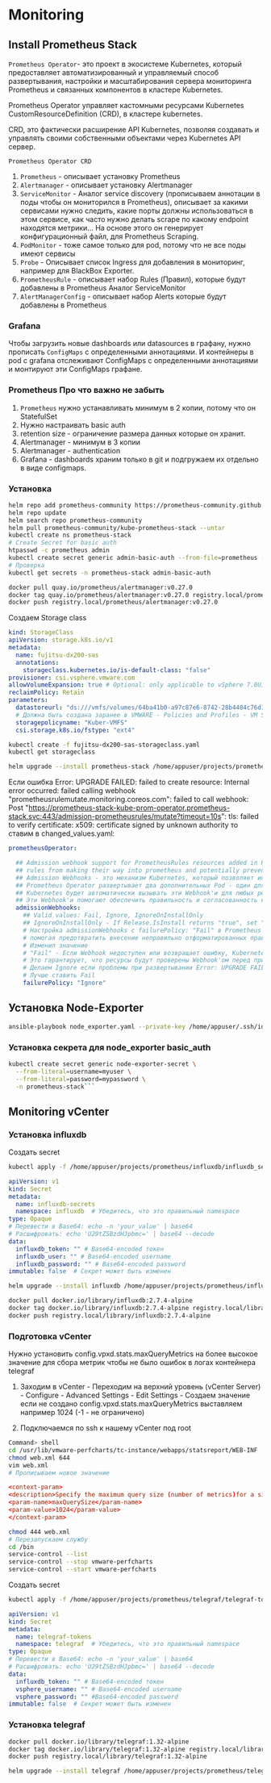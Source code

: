 # Monitoring

## Install Prometheus Stack

`Prometheus Operator`- это проект в экосистеме Kubernetes, который предоставляет автоматизированный и управляемый способ развертывания, настройки и масштабирования сервера мониторинга Prometheus и связанных компонентов в кластере Kubernetes.

Prometheus Operator управляет кастомными ресурсами Kubernetes CustomResourceDefinition (CRD), в кластере kubernetes.

CRD, это фактически расширение API Kubernetes, позволяя создавать и управлять своими собственными объектами через Kubernetes API сервер.

`Prometheus Operator CRD`

1. `Prometheus` - описывает установку Prometheus
2. `Alertmanager` - описывает установку Alertmanager
3. `ServiceMonitor` - Аналог service discovery (прописываем аннотации в поды чтобы он мониторился в Prometheus), описывает за какими сервисами нужно следить, какие порты должны использоваться в этом сервисе, как часто нужно делать scrape по какому endpoint находятся метрики... На основе этого он генерирует конфигурационный файл, для Prometheus Scraping.
4. `PodMonitor` - тоже самое только для pod, потому что не все поды имеют сервисы
5. `Probe` - Описывает список Ingress для добавления в мониторинг, например для BlackBox Exporter.
6. `PrometheusRule` - описывает набор Rules (Правил), которые будут добавлены в Prometheus Аналог ServiceMonitor
7. `AlertManagerConfig` - описывает набор Alerts которые будут добавлены в Prometheus

### Grafana

Чтобы загрузить новые dashboards или datasources в графану, нужно прописать `ConfigMaps` с определенными аннотациями. И контейнеры в pod с grafana отслеживают ConfigMaps с определенными аннотациями и монтируют эти ConfigMaps графане.

### Prometheus Про что важно не забыть

1. `Prometheus` нужно устанавливать минимум в 2 копии, потому что он StatefulSet
2. Нужно настраивать basic auth
3. retention size - ограничение размера данных которые он хранит.
4. Alertmanager - минимум в 3 копии
5. Alertmanager - authentication
6. Grafana - dashboards храним только в git и подгружаем их отдельно в виде configmaps.

### Установка

```bash
helm repo add prometheus-community https://prometheus-community.github.io/helm-charts
helm repo update
helm search repo prometheus-community
helm pull prometheus-community/kube-prometheus-stack --untar
kubectl create ns prometheus-stack
# Create Secret for basic auth
htpasswd -c prometheus admin
kubectl create secret generic admin-basic-auth --from-file=prometheus -n prometheus-stack
# Проверка
kubectl get secrets -n prometheus-stack admin-basic-auth
```

```bash
docker pull quay.io/prometheus/alertmanager:v0.27.0
docker tag quay.io/prometheus/alertmanager:v0.27.0 registry.local/prometheus/alertmanager:v0.27.0
docker push registry.local/prometheus/alertmanager:v0.27.0
```

Создаем Storage class

```yaml
kind: StorageClass
apiVersion: storage.k8s.io/v1
metadata:
  name: fujitsu-dx200-sas
  annotations:
    storageclass.kubernetes.io/is-default-class: "false"
provisioner: csi.vsphere.vmware.com
allowVolumeExpansion: true # Optional: only applicable to vSphere 7.0U1 and above
reclaimPolicy: Retain
parameters:
  datastoreurl: "ds:///vmfs/volumes/64ba41b0-a97c87e6-8742-28b4484c76d1/"
  # Должна быть создана заранее в VMWARE - Policies and Profiles - VM Storage Policies
  storagepolicyname: "Kuber-VMFS"
  csi.storage.k8s.io/fstype: "ext4"
```

```bash
kubectl create -f fujitsu-dx200-sas-storageclass.yaml
kubectl get storageclass
```

```bash
helm upgrade --install prometheus-stack /home/appuser/projects/prometheus/kube-prometheus-stack --namespace prometheus-stack --create-namespace -f /home/appuser/projects/prometheus/kube-prometheus-stack/changed_values.yaml
```

 Если ошибка Error: UPGRADE FAILED: failed to create resource: Internal error occurred: failed calling webhook "prometheusrulemutate.monitoring.coreos.com": failed to call webhook: Post "https://prometheus-stack-kube-prom-operator.prometheus-stack.svc:443/admission-prometheusrules/mutate?timeout=10s": tls: failed to verify certificate: x509: certificate signed by unknown authority то ставим в changed_values.yaml:

```yaml
prometheusOperator:

  ## Admission webhook support for PrometheusRules resources added in Prometheus Operator 0.30 can be enabled to prevent incorrectly formatted
  ## rules from making their way into prometheus and potentially preventing the container from starting
  ## Admission Webhooks - это механизм Kubernetes, который позволяет интеграциям (как Prometheus Operator) динамически модифицировать или проверять ресурсы Kubernetes перед их созданием или обновлением
  ## Prometheus Operator развертывает два дополнительных Pod - один для валидирующего Webhook и один для изменяющего Webhook.
  ## Kubernetes будет автоматически вызывать эти Webhook'и для любых ресурсов, связанных с Prometheus Operator (Prometheus, ServiceMonitor, etc).
  ## Эти Webhook'и помогают обеспечить правильность и согласованность конфигурации Prometheus.
  admissionWebhooks:
    ## Valid values: Fail, Ignore, IgnoreOnInstallOnly
    ## IgnoreOnInstallOnly - If Release.IsInstall returns "true", set "Ignore" otherwise "Fail"
    # Настройка admissionWebhooks с failurePolicy: "Fail" в Prometheus Operator обеспечивает дополнительный уровень проверки для ресурсов PrometheusRules, 
    # помогая предотвратить внесение неправильно отформатированных правил, которые могут нарушить работу Prometheus.
    # Изменил значение
    # "Fail" - Если Webhook недоступен или возвращает ошибку, Kubernetes откажет в создании или обновлении ресурса.
    # Это гарантирует, что ресурсы будут проверены Webhook'ом перед применением.
    # Делаем Ignore если проблемы при развертывании Error: UPGRADE FAILED: failed to create resource: Internal error occurred: failed calling webhook "prometheusrulemutate.monitoring.coreos.com": failed to call webhook: Post "https://prometheus-stack-kube-prom-operator.prometheus-stack.svc:443/admission-prometheusrules/mutate?timeout=10s": tls: failed to verify certificate: x509: certificate signed by unknown authority
    # Лучше ставить Fail
    failurePolicy: "Ignore"
```

## Установка Node-Exporter

```bash
ansible-playbook node_exporter.yaml --private-key /home/appuser/.ssh/id_ed25519 --limit SZTU-SC2012 --ask-become-pass
```

### Установка секрета для node_exporter basic_auth

```bash
kubectl create secret generic node-exporter-secret \
  --from-literal=username=myuser \
  --from-literal=password=mypassword \
  -n prometheus-stack```
```

## Monitoring vCenter

### Установка influxdb

Создать secret

```bash
kubectl apply -f /home/appuser/projects/prometheus/influxdb/influxdb_secrets.yaml
```

```yaml
apiVersion: v1
kind: Secret
metadata:
  name: influxdb-secrets
  namespace: influxdb  # Убедитесь, что это правильный namespace
type: Opaque
# Перевести в Base64: echo -n 'your_value' | base64
# Расшифровать: echo 'U29tZSBzdHJpbmc=' | base64 --decode
data:
  influxdb_token: "" # Base64-encoded токен
  influxdb_user: "" # Base64-encoded username
  influxdb_password: "" # Base64-encoded password
immutable: false  # Секрет может быть изменен
```

```bash
helm upgrade --install influxdb /home/appuser/projects/prometheus/influxdb/influxdb2 --namespace influxdb --create-namespace -f /home/appuser/projects/prometheus/influxdb/vcenter_changed_values.yaml
```

```bash
docker pull docker.io/library/influxdb:2.7.4-alpine
docker tag docker.io/library/influxdb:2.7.4-alpine registry.local/library/influxdb:2.7.4-alpine
docker push registry.local/library/influxdb:2.7.4-alpine
```

### Подготовка vCenter

Нужно установить config.vpxd.stats.maxQueryMetrics на более высокое значение для сбора метрик чтобы не было ошибок в логах контейнера telegraf

1. Заходим в vCenter - Переходим на верхний уровень (vCenter Server) - Configure - Advanced Settings - Edit Settings - Создаем значение если не создано config.vpxd.stats.maxQueryMetrics выставляем например 1024 (-1 - не ограничено)

2. Подключаемся по ssh к нашему vCenter под root

```bash
Command> shell
cd /usr/lib/vmware-perfcharts/tc-instance/webapps/statsreport/WEB-INF
chmod web.xml 644
vim web.xml
# Прописываем новое значение
```

```conf
<context-param>
<description>Specify the maximum query size (number of metrics)for a single report. Non-positive values are ignored.</description>
<param-name>maxQuerySize</param-name>
<param-value>1024</param-value>
</context-param>
```

```bash
chmod 444 web.xml
# Перезапускаем службу
cd /bin
service-control --list
service-control --stop vmware-perfcharts
service-control --start vmware-perfcharts
```

Создать secret

```bash
kubectl apply -f /home/appuser/projects/prometheus/telegraf/telegraf-tokens.yaml
```

```yaml
apiVersion: v1
kind: Secret
metadata:
  name: telegraf-tokens
  namespace: telegraf  # Убедитесь, что это правильный namespace
type: Opaque
# Перевести в Base64: echo -n 'your_value' | base64
# Расшифровать: echo 'U29tZSBzdHJpbmc=' | base64 --decode
data:
  influxdb_token: "" # Base64-encoded токен
  vsphere_username: "" # Base64-encoded username
  vsphere_password: "" #Base64-encoded password
immutable: false  # Секрет может быть изменен
```

### Установка telegraf

```bash
docker pull docker.io/library/telegraf:1.32-alpine
docker tag docker.io/library/telegraf:1.32-alpine registry.local/library/telegraf:1.32-alpine
docker push registry.local/library/telegraf:1.32-alpine
```

```bash
helm upgrade --install telegraf /home/appuser/projects/prometheus/telegraf/telegraf --namespace telegraf --create-namespace -f /home/appuser/projects/prometheus/telegraf/changed_values.yaml
```
